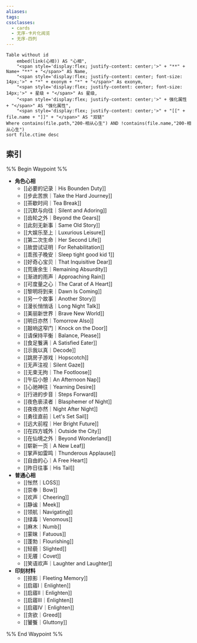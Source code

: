 ```yaml
---
aliases: 
tags: 
cssclasses:
  - cards
  - 无序-卡片化阅览
  - 无序-四列
---
```

```dataview
Table without id
	embed(link(心相)) AS "心相",
	"<span style='display:flex; justify-content: center;'>" + "**" + Name+ "**" + "</span>" AS Name,
	"<span style='display:flex; justify-content: center; font-size: 14px;'>" + "*" + exonym + "*" + "</span>" As exonym,
	"<span style='display:flex; justify-content: center; font-size: 14px;'>" + 星级 + "</span>" As 星级,
	"<span style='display:flex; justify-content: center;'>" + 强化属性  + "</span>" AS "强化属性",
	"<span style='display:flex; justify-content: center;'>" + "[[" + file.name + "]]" + "</span>" AS "双链"
Where contains(file.path,"200-相从心生") AND !contains(file.name,"200-相从心生")
sort file.ctime desc
```

## 索引

%% Begin Waypoint %%
- **角色心相**
	- [[必要的记录｜His Bounden Duty]]
	- [[步此苦旅｜Take the Hard Journey]]
	- [[茶歇时间｜Tea Break]]
	- [[沉默与向往｜Silent and Adoring]]
	- [[齿轮之外｜Beyond the Gears]]
	- [[此刻无新事｜Same Old Story]]
	- [[大娱乐至上｜Luxurious Leisure]]
	- [[第二次生命｜Her Second Life]]
	- [[故尝试证明｜For Rehabilitation]]
	- [[乖孩子晚安｜Sleep tight good kid 1]]
	- [[好奇心宝贝｜That Inquisitive Dear]]
	- [[荒唐余生｜Remaining Absurdity]]
	- [[渐进的雨声｜Approaching Rain]]
	- [[可度量之心｜The Carat of A Heart]]
	- [[黎明将到来｜Dawn Is Coming]]
	- [[另一个故事｜Another Story]]
	- [[漫长悄悄话｜Long Night Talk]]
	- [[美丽新世界｜Brave New World]]
	- [[明日亦然｜Tomorrow Also]]
	- [[敲响这窄门｜Knock on the Door]]
	- [[请保持平衡｜Balance, Please]]
	- [[食足餮满｜A Satisfied Eater]]
	- [[示我以真｜Decode]]
	- [[跳房子游戏｜Hopscotch]]
	- [[无声注视｜Silent Gaze]]
	- [[无束无拘｜The Footloose]]
	- [[午后小憩｜An Afternoon Nap]]
	- [[心驰神往｜Yearning Desire]]
	- [[行进的步音｜Steps Forward]]
	- [[夜色亵渎者｜Blasphemer of Night]]
	- [[夜夜亦然｜Night After Night]]
	- [[勇往直前｜Let's Set Sail]]
	- [[远大前程｜Her Bright Future]]
	- [[在四方城外｜Outside the City]]
	- [[在仙境之外｜Beyond Wonderland]]
	- [[崭新一页｜A New Leaf]]
	- [[掌声如雷鸣｜Thunderous Applause]]
	- [[自由的心｜A Free Heart]]
	- [[昨日往事｜His Tail]]
- **普通心相**
	- [[怅然｜LOSS]]
	- [[崇奉｜Bow]]
	- [[欢声｜Cheering]]
	- [[静谧｜Meek]]
	- [[领航｜Navigating]]
	- [[绿毒｜Venomous]]
	- [[麻木｜Numb]]
	- [[蒙昧｜Fatuous]]
	- [[蓬勃｜Flourishing]]
	- [[轻藐｜Slighted]]
	- [[无餍｜Covet]]
	- [[笑语欢声｜Laughter and Laughter]]
- **印刻材料**
	- [[掠影｜Fleeting Memory]]
	- [[启寤Ⅰ｜Enlighten]]
	- [[启寤Ⅱ｜Enlighten]]
	- [[启寤Ⅲ｜Enlighten]]
	- [[启寤Ⅳ｜Enlighten]]
	- [[贪欲｜Greed]]
	- [[饕餮｜Gluttony]]

%% End Waypoint %%